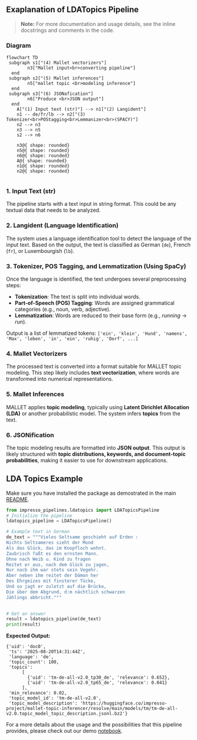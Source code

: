 ## Exaplanation of LDATopics Pipeline

> **Note:** For more documentation and usage details, see the inline docstrings and comments in the code.

### Diagram
```mermaid
flowchart TD
 subgraph s1["(4) Mallet vectorizers"]
        n3["Mallet input<br>converting pipeline"]
  end
 subgraph s2["(5) Mallet inferences"]
        n5["mallet topic <br>modeling inference"]
  end
 subgraph s3["(6) JSONafication"]
        n6["Produce <br>JSON output"]
  end
    A["(1) Input text (str)"] --> n1["(2) Langident"]
    n1 -- de/fr/lb --> n2["(3) Tokenizer<br>POStagging<br>Lemmanizer<br>(SPACY)"]
    n2 --> n3
    n3 --> n5
    s2 --> n6

    n3@{ shape: rounded}
    n5@{ shape: rounded}
    n6@{ shape: rounded}
    A@{ shape: rounded}
    n1@{ shape: rounded}
    n2@{ shape: rounded}


```
### 1. Input Text (str)
The pipeline starts with a text input in string format. This could be any textual data that needs to be analyzed.

### 2. Langident (Language Identification)
The system uses a language identification tool to detect the language of the input text. Based on the output, the text is classified as German (`de`), French (`fr`), or Luxembourgish (`lb`).

### 3. Tokenizer, POS Tagging, and Lemmatization (Using SpaCy)
Once the language is identified, the text undergoes several preprocessing steps:
- **Tokenization**: The text is split into individual words.
- **Part-of-Speech (POS) Tagging**: Words are assigned grammatical categories (e.g., noun, verb, adjective).
- **Lemmatization**: Words are reduced to their base form (e.g., *running* → *run*).

Output is a list of lemmatized tokens: `['ein', 'klein', 'Hund', 'namens', 'Max', 'leben', 'in', 'ein', 'ruhig', 'Dorf', ...]`

### 4. Mallet Vectorizers
The processed text is converted into a format suitable for MALLET topic modeling. This step likely includes **text vectorization**, where words are transformed into numerical representations.

### 5. Mallet Inferences
MALLET applies **topic modeling**, typically using **Latent Dirichlet Allocation (LDA)** or another probabilistic model. The system infers **topics** from the text.

### 6. JSONification
The topic modeling results are formatted into **JSON output**. This output is likely structured with **topic distributions, keywords, and document-topic probabilities**, making it easier to use for downstream applications.


## LDA Topics Example
Make sure you have installed the package as demostrated in the main [README](README.md). 

```python
from impresso_pipelines.ldatopics import LDATopicsPipeline
# Initialize the pipeline
ldatopics_pipeline = LDATopicsPipeline()

# Example text in German
de_text = """Vieles Seltsame geschieht auf Erden :
Nichts Seltsameres sieht der Mond
Als das Glück, das im Knopfloch wohnt.
Zaubrisch faßt es den ernsten Mann.
Ohne nach Weib u. Kind zu fragen
Reitet er aus, nach dem Glück zu jagen,
Nur nacb ihm war stets sein Vegehr.
Aber neben ihm reitet der Dämon her
Des Ehrgeizes mit finsterer Tücke,
Und so jagt er zuletzt auf die Brücke,
Die über dem Abgrund, d:m nächtlich schwarzen
Jählings abbricht."""
     

# Get an answer
result = ldatopics_pipeline(de_text)
print(result)
```
**Expected Output:**
```
{'uid': 'doc0',
 'ts': '2025-08-20T14:31:44Z',
 'language': 'de',
 'topic_count': 100,
 'topics': 
      [
        {'uid': 'tm-de-all-v2.0_tp30_de', 'relevance': 0.652},
        {'uid': 'tm-de-all-v2.0_tp65_de', 'relevance': 0.041}
      ],
 'min_relevance': 0.02,
 'topic_model_id': 'tm-de-all-v2.0',
 'topic_model_description': 'https://huggingface.co/impresso-project/mallet-topic-inferencer/resolve/main/models/tm/tm-de-all-v2.0.topic_model_topic_description.jsonl.bz2'}
```

For a more details about the usage and the possibilities that this pipeline provides, please check out our demo [notebook](https://github.com/impresso/impresso-datalab-notebooks/blob/main/annotate/ldatopics_pipeline_demo.ipynb).